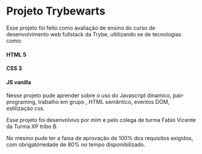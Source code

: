 # Projeto Trybewarts

Esse projeto foi feito como avaliação de ensino do curso de desenvolvimento web fullstack da Trybe, ultilizando se de tecnologias como:

#### HTML 5
#### CSS 3
#### JS vanilla

Nesse projeto pude aprender sobre o uso do Javascript dinamico, pair-programing, trabalho em grupo , HTML semântico, eventos DOM, estilização css.

Esse projeto foi desenvolvivo por mim e pelo colega de turma Fabio Vicente da Turma XP tribo B.

No mesmo pude ter a faixa de aprovação de 100% dos requisitos exigidos, com obrigatóriedade de 80% no tempo disponibilizado.
